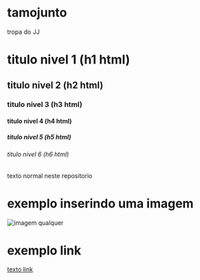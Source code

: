 # tamojunto
tropa do JJ

# titulo nivel 1 (h1 html)
## titulo nivel 2 (h2 html)
### titulo nivel 3 (h3 html)
#### titulo nivel 4 (h4 html)
##### titulo nivel 5 (h5 html)
###### titulo nivel 6 (h6 html)

texto normal
neste repositorio 

# exemplo inserindo uma imagem
![imagem qualquer](https://www.inovem.com.br/wp-content/uploads/2022/04/perfil-alisson-spfv-inovrm.jpg)

# exemplo link
[texto link](https://www.tiktok.com/@spfc.rma/video/7331949067250994438?lang=pt-BR&q=spfc%20&t=1724805897533)
